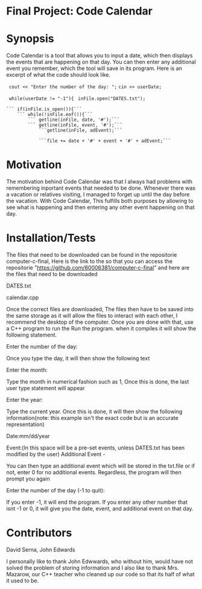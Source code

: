 # Final Project: Code Calendar





# Synopsis
Code Calendar is a tool that allows you to input a date, which then displays the events that are happening on that day. You can then enter any additional event you remember, which the tool will save in its program. Here is an excerpt of what the code should look like.

```	cout << "Enter the number of the day: ";```
	```cin >> userDate;```
	
```	while(userDate != "-1"){```
	```	inFile.open("DATES.txt");```
		
	```	if(inFile.is_open()){```
		```	while(!inFile.eof()){```
			```	getline(inFile, date, '#');```
			```	getline(inFile, event, '#');```
				```getline(inFile, adEvent);```
				
				```file += date + '#' + event + '#' + adEvent;```
 





# Motivation
The motivation behind Code Calendar was that I always had problems with remembering inportant events that needed to be done. Whenever there was a vacation or relatives visiting, I managed to forget up until the day before the vacation. With Code Calendar, This fulfills both purposes by allowing to see what is happening and then entering any other event happening on that day.


# Installation/Tests
The files that need to be downloaded can be found in the repositorie computer-c-final, Here is the link to the so that you can access the repositorie "https://github.com/60006381/computer-c-final" and here are the files that need to be downloaded
 
DATES.txt

calendar.cpp

Once the correct files are downloaded, The files then have to be saved into the same storage as it will allow the files to interact with each other, I recommend the desktop of the computer. Once you are done with that, use a C++ program to run the  Run the program. when it compiles it will show the following statement.

Enter the number of the day: 

Once you type the day, it will then show the following text

Enter the month: 

Type the month in numerical fashion such as 1, Once this is done, the last user type statement will appear

Enter the year:

Type the current year. Once this is done, it will then show the following information(note: this example isn't the exact code but is an accurate representation)

Date:mm/dd/year

Event:(In this space will be a pre-set events, unless DATES.txt has been modified by the user)
Additional Event - 

You can then type an additional event which will be stored in the txt.file or if not, enter 0 for no additional events. Regardless, the program will then prompt you again

Enter the number of the day (-1 to quit):

If you enter -1, it will end the program. If you enter any other number that isnt -1 or 0, it will give you the date, event, and additional event on that day.

# Contributors
David Serna, John Edwards

I personally like to thank John Edwwards, who without him, would have not solved the problem of storing information and I also like to thank Mrs. Mazarow, our C++ teacher who cleaned up our code so that its half of what it used to be.
